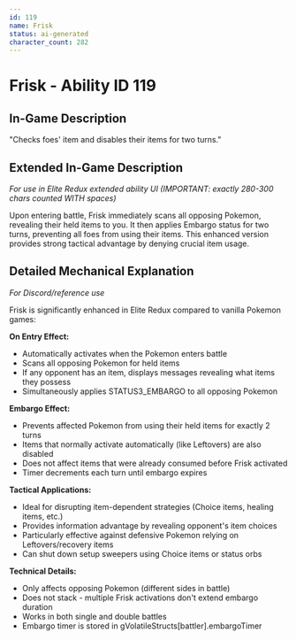 ```yaml
---
id: 119
name: Frisk
status: ai-generated
character_count: 282
---
```


# Frisk - Ability ID 119

## In-Game Description
"Checks foes' item and disables their items for two turns."

## Extended In-Game Description
*For use in Elite Redux extended ability UI (IMPORTANT: exactly 280-300 chars counted WITH spaces)*

Upon entering battle, Frisk immediately scans all opposing Pokemon, revealing their held items to you. It then applies Embargo status for two turns, preventing all foes from using their items. This enhanced version provides strong tactical advantage by denying crucial item usage.

## Detailed Mechanical Explanation
*For Discord/reference use*

Frisk is significantly enhanced in Elite Redux compared to vanilla Pokemon games:

**On Entry Effect:**
- Automatically activates when the Pokemon enters battle
- Scans all opposing Pokemon for held items
- If any opponent has an item, displays messages revealing what items they possess
- Simultaneously applies STATUS3_EMBARGO to all opposing Pokemon

**Embargo Effect:**
- Prevents affected Pokemon from using their held items for exactly 2 turns
- Items that normally activate automatically (like Leftovers) are also disabled
- Does not affect items that were already consumed before Frisk activated
- Timer decrements each turn until embargo expires

**Tactical Applications:**
- Ideal for disrupting item-dependent strategies (Choice items, healing items, etc.)
- Provides information advantage by revealing opponent's item choices
- Particularly effective against defensive Pokemon relying on Leftovers/recovery items
- Can shut down setup sweepers using Choice items or status orbs

**Technical Details:**
- Only affects opposing Pokemon (different sides in battle)
- Does not stack - multiple Frisk activations don't extend embargo duration
- Works in both single and double battles
- Embargo timer is stored in gVolatileStructs[battler].embargoTimer